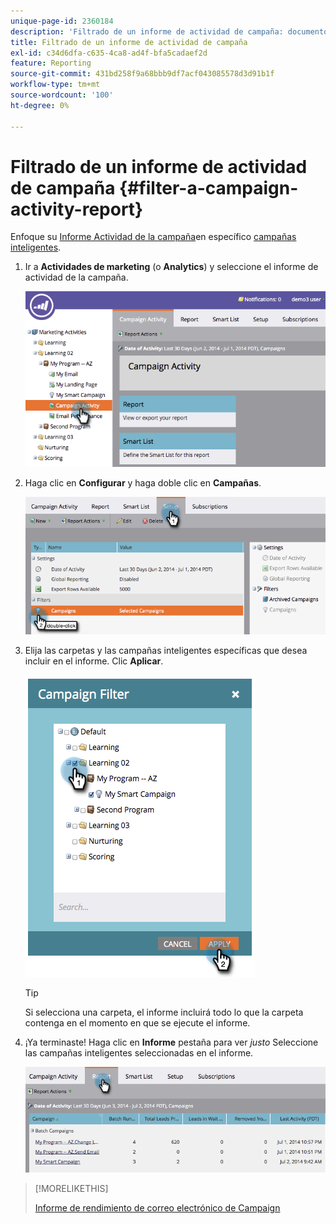 ```yaml
---
unique-page-id: 2360184
description: 'Filtrado de un informe de actividad de campaña: documentos de Marketo, documentación del producto'
title: Filtrado de un informe de actividad de campaña
exl-id: c34d6dfa-c635-4ca8-ad4f-bfa5cadaef2d
feature: Reporting
source-git-commit: 431bd258f9a68bbb9df7acf043085578d3d91b1f
workflow-type: tm+mt
source-wordcount: '100'
ht-degree: 0%

---
```


# Filtrado de un informe de actividad de campaña {#filter-a-campaign-activity-report}

Enfoque su [Informe Actividad de la campaña](/help/marketo/product-docs/reporting/basic-reporting/report-types/campaign-activity-report.md)en específico [campañas inteligentes](/help/marketo/product-docs/core-marketo-concepts/smart-campaigns/creating-a-smart-campaign/understanding-batch-and-trigger-smart-campaigns.md).

1. Ir a **Actividades de marketing** (o **Analytics**) y seleccione el informe de actividad de la campaña.

   ![](assets/image2014-9-16-16-3a13-3a56.png)

1. Haga clic en **Configurar** y haga doble clic en **Campañas**.

   ![](assets/image2014-9-16-16-3a14-3a1.png)

1. Elija las carpetas y las campañas inteligentes específicas que desea incluir en el informe. Clic **Aplicar**.

   ![](assets/image2014-9-16-16-3a14-3a11.png)

   >[!TIP]
   >
   >Si selecciona una carpeta, el informe incluirá todo lo que la carpeta contenga en el momento en que se ejecute el informe.

1. ¡Ya terminaste! Haga clic en **Informe** pestaña para ver _justo_ Seleccione las campañas inteligentes seleccionadas en el informe.

   ![](assets/image2014-9-16-16-3a14-3a32.png)

>[!MORELIKETHIS]
>
>[Informe de rendimiento de correo electrónico de Campaign](/help/marketo/product-docs/reporting/basic-reporting/report-types/campaign-email-performance-report.md)
